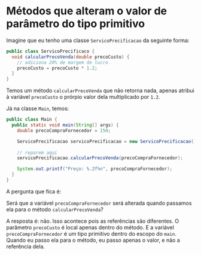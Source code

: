 # Métodos que alteram o valor de parâmetro do tipo primitivo

Imagine que eu tenho uma classe `ServicoPrecificacao` da seguinte forma:

```java
public class ServicoPrecificaco {
  void calcularPrecoVenda(double precoCusto) {
    // adiciona 20% de margem de lucro
    precoCusto = precoCusto * 1.2;
  }
}
```

Temos um método `calcularPrecoVenda` que não retorna nada, apenas atribui à variável `precoCusto` o prórpio valor dela multiplicado por `1.2`.

Já na classe `Main`, temos:

```java
public class Main {
  public static void main(String[] args) {
    double precoCompraFornecedor = 150;

    ServicoPrecificacao servicoPrecificacao = new ServicoPrecificacao();
    
    // reparem aqui
    servicoPrecificacao.calcularPrecoVenda(precoCompraFornecedor);

    System.out.printf("Preço: %.2f%n", precoCompraFornecedor);
  }
}
```

A pergunta que fica é:

Será que a variável `precoCompraFornecedor` será alterada quando passamos ela para o método `calcularPrecoVenda`?

A resposta é: não. Isso acontece pois as referências são diferentes. O parâmetro `precoCusto` é local apenas dentro do método.
E a variável `precoCompraFornecedor` é um tipo primitivo dentro do escopo do `main`. Quando eu passo ela para o método, eu passo
apenas o valor, e não a referência dela.